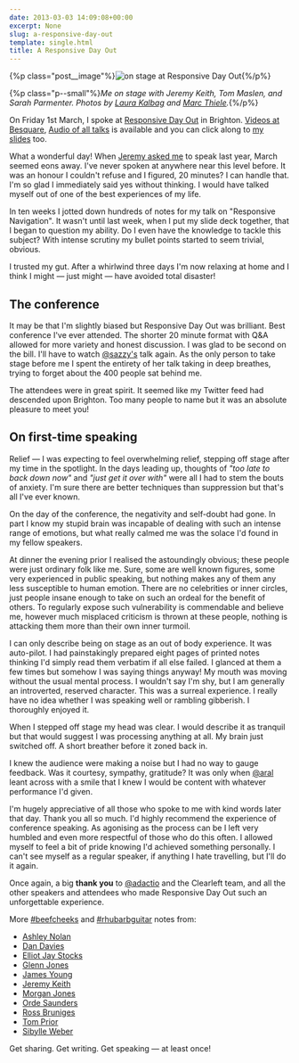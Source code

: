 ```yaml
---
date: 2013-03-03 14:09:08+00:00
excerpt: None
slug: a-responsive-day-out
template: single.html
title: A Responsive Day Out
---
```



{%p class="post__image"%}![on stage at Responsive Day Out](/wp-content/uploads/2013/03/me-at-responsive-day-out.jpg){%/p%}


{%p class="p--small"%}_Me on stage with Jeremy Keith, Tom Maslen, and Sarah Parmenter. Photos by [Laura Kalbag](http://www.flickr.com/photos/laurakalbag/8522038116/) and [Marc Thiele](http://www.flickr.com/photos/marcthiele/8519278036/)._{%/p%}

On Friday 1st March, I spoke at [Responsive Day Out](http://responsiveconf.com/) in Brighton. [Videos at Besquare](http://www.besquare.me/conferences/responsive-day-out/), [Audio of all talks](http://adactio.com/journal/6091/) is available and you can click along to [my slides](https://speakerdeck.com/dbushell/responsive-navigation) too.

What a wonderful day! When [Jeremy asked me](http://dbushell.com/2012/12/07/responsive-day-out/) to speak last year, March seemed eons away. I've never spoken at anywhere near this level before. It was an honour I couldn't refuse and I figured, 20 minutes? I can handle that. I'm so glad I immediately said yes without thinking. I would have talked myself out of one of the best experiences of my life.

In ten weeks I jotted down hundreds of notes for my talk on "Responsive Navigation". It wasn't until last week, when I put my slide deck together, that I began to question my ability. Do I even have the knowledge to tackle this subject? With intense scrutiny my bullet points started to seem trivial, obvious.

I trusted my gut. After a whirlwind three days I'm now relaxing at home and I think I might — just might — have avoided total disaster!


## The conference


It may be that I'm slightly biased but Responsive Day Out was brilliant. Best conference I've ever attended. The shorter 20 minute format with Q&A allowed for more variety and honest discussion. I was glad to be second on the bill. I'll have to watch [@sazzy's](https://twitter.com/sazzy) talk again. As the only person to take stage before me I spent the entirety of her talk taking in deep breathes, trying to forget about the 400 people sat behind me.

The attendees were in great spirit. It seemed like my Twitter feed had descended upon Brighton. Too many people to name but it was an absolute pleasure to meet you!


## On first-time speaking


Relief — I was expecting to feel overwhelming relief, stepping off stage after my time in the spotlight. In the days leading up, thoughts of _"too late to back down now"_ and _"just get it over with"_ were all I had to stem the bouts of anxiety. I'm sure there are better techniques than suppression but that's all I've ever known.

On the day of the conference, the negativity and self-doubt had gone. In part I know my stupid brain was incapable of dealing with such an intense range of emotions, but what really calmed me was the solace I'd found in my fellow speakers.

At dinner the evening prior I realised the astoundingly obvious; these people were just ordinary folk like me. Sure, some are well known figures, some very experienced in public speaking, but nothing makes any of them any less susceptible to human emotion. There are no celebrities or inner circles, just people insane enough to take on such an ordeal for the benefit of others. To regularly expose such vulnerability is commendable and believe me, however much misplaced criticism is thrown at these people, nothing is attacking them more than their own inner turmoil.

I can only describe being on stage as an out of body experience. It was auto-pilot. I had painstakingly prepared eight pages of printed notes thinking I'd simply read them verbatim if all else failed. I glanced at them a few times but somehow I was saying things anyway! My mouth was moving without the usual mental process. I wouldn't say I'm shy, but I am generally an introverted, reserved character. This was a surreal experience. I really have no idea whether I was speaking well or rambling gibberish. I thoroughly enjoyed it.

When I stepped off stage my head was clear. I would describe it as tranquil but that would suggest I was processing anything at all. My brain just switched off. A short breather before it zoned back in.

I knew the audience were making a noise but I had no way to gauge feedback. Was it courtesy, sympathy, gratitude? It was only when [@aral](https://twitter.com/aral) leant across with a smile that I knew I would be content with whatever performance I'd given.

I'm hugely appreciative of all those who spoke to me with kind words later that day. Thank you all so much. I'd highly recommend the experience of conference speaking. As agonising as the process can be I left very humbled and even more respectful of those who do this often. I allowed myself to feel a bit of pride knowing I'd achieved something personally. I can't see myself as a regular speaker, if anything I hate travelling, but I'll do it again.

Once again, a big **thank you** to [@adactio](https://twitter.com/adactio) and the Clearleft team, and all the other speakers and attendees who made Responsive Day Out such an unforgettable experience.

More [#beefcheeks](https://twitter.com/search?q=%23beefcheeks) and [#rhubarbguitar](https://twitter.com/search?q=%23rhubarbguitar) notes from:

* [Ashley Nolan](http://www.dragongraphics.co.uk/blog/responsively-winging-it-together)
* [Dan Davies](http://www.dan-davies.co.uk/beefcheeks-in-brighton)
* [Elliot Jay Stocks](http://elliotjaystocks.com/blog/responsive-web-design-the-war-has-not-yet-been-won/)
* [Glenn Jones](http://glennjones.net/2013/03/response-day-out-conference/)
* [James Young](http://www.welcomebrand.co.uk/thoughts/responsive-day-out-we-still-dont-know-what-were-doing/)
* [Jeremy Keith](http://adactio.com/journal/6078/)
* [Morgan Jones](http://phunkyvenom.co.uk/phunky-says/2/3/2013/responsive-conf-brighton)
* [Orde Saunders](http://decadecity.net/blog/2013/03/01/)
* [Ross Bruniges](http://www.thecssdiv.co.uk/2013/03/on-responsive-design/)
* [Tom Prior](http://www.thebestisyettocome.co.uk/responsive-day-out-2013/)
* [Sibylle Weber](http://sibylleweber.com/2013/03/responsive-day-out-2013/)

Get sharing. Get writing. Get speaking — at least once!
